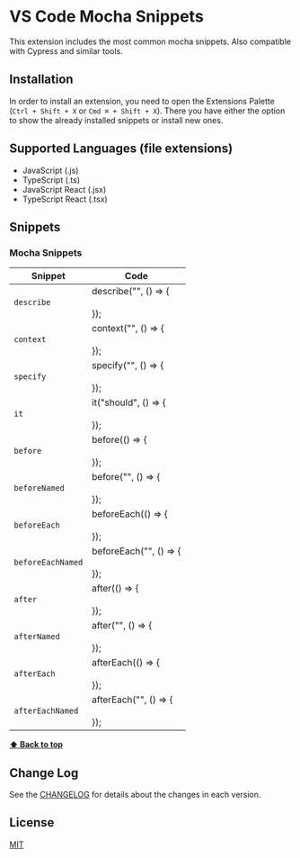 # VS Code Mocha Snippets

This extension includes the most common mocha snippets. Also compatible with Cypress and similar tools.

## Installation

In order to install an extension, you need to open the Extensions Palette (`Ctrl + Shift + X` or `Cmd ⌘ + Shift + X`). There you have either the option to show the already installed snippets or install new ones.

## Supported Languages (file extensions)

- JavaScript (.js)
- TypeScript (.ts)
- JavaScript React (.jsx)
- TypeScript React (.tsx)

## Snippets

### Mocha Snippets

| Snippet       | Code                              |
| ------------- | --------------------------------- |
| `describe`    | describe("", () => {<br><br>});   |
| `context`     | context("", () => {<br><br>});    |
| `specify`     | specify("", () => {<br><br>});    |
| `it`          | it("should", () => {<br><br>});   |
| `before`      | before(() => {<br><br>});         |
| `beforeNamed` | before("", () => {<br><br>});     |
| `beforeEach`      | beforeEach(() => {<br><br>});         |
| `beforeEachNamed` | beforeEach("", () => {<br><br>});     |
| `after`      | after(() => {<br><br>});         |
| `afterNamed` | after("", () => {<br><br>});     |
| `afterEach`      | afterEach(() => {<br><br>});         |
| `afterEachNamed` | afterEach("", () => {<br><br>});     |

**[⬆ Back to top](#Installation)**

## Change Log

See the [CHANGELOG](./CHANGELOG.md) for details about the changes in each version.

## License

[MIT](./LICENSE)
